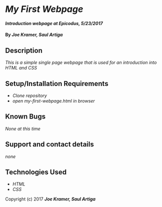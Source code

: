 # _My First Webpage_

#### _Introduction webpage at Epicodus, 5/23/2017_

#### By _**Joe Kramer, Saul Artiga**_

## Description

_This is a simple single page webpage that is used for an introduction into HTML and CSS_

## Setup/Installation Requirements

* _Clone repository_
* _open my-first-webpage.html in browser_

## Known Bugs

_None at this time_

## Support and contact details

_none_

## Technologies Used

* _HTML_
* _CSS_

Copyright (c) 2017 **_Joe Kramer, Saul Artiga_**
